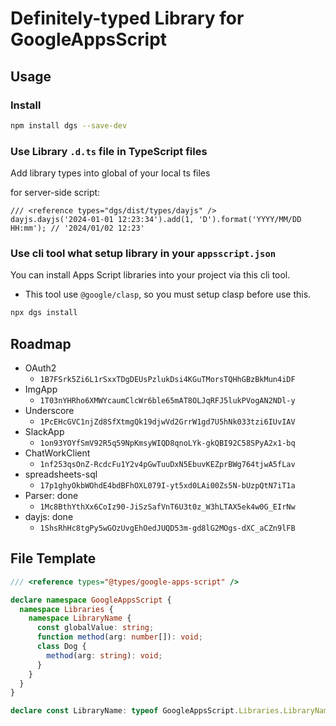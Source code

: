 # Definitely-typed Library for GoogleAppsScript

## Usage

### Install

```bash
npm install dgs --save-dev
```

### Use Library `.d.ts` file in TypeScript files

Add library types into global of your local ts files

for server-side script:

```ts: clasp-file.ts
/// <reference types="dgs/dist/types/dayjs" />
dayjs.dayjs('2024-01-01 12:23:34').add(1, 'D').format('YYYY/MM/DD HH:mm'); // '2024/01/02 12:23'
```

### Use cli tool what setup library in your `appsscript.json`

You can install Apps Script libraries into your project via this cli tool.

* This tool use `@google/clasp`, so you must setup clasp before use this.

```bash
npx dgs install
```

## Roadmap

- OAuth2
  - `1B7FSrk5Zi6L1rSxxTDgDEUsPzlukDsi4KGuTMorsTQHhGBzBkMun4iDF`
- ImgApp
  - `1T03nYHRho6XMWYcaumClcWr6ble65mAT8OLJqRFJ5lukPVogAN2NDl-y`
- Underscore
  - `1PcEHcGVC1njZd8SfXtmgQk19djwVd2GrrW1gd7U5hNk033tzi6IUvIAV`
- SlackApp
  - `1on93YOYfSmV92R5q59NpKmsyWIQD8qnoLYk-gkQBI92C58SPyA2x1-bq`
- ChatWorkClient
  - `1nf253qsOnZ-RcdcFu1Y2v4pGwTuuDxN5EbuvKEZprBWg764tjwA5fLav`
- spreadsheets-sql
  - `17p1ghyOkbWOhdE4bdBFhOXL079I-yt5xd0LAi00Zs5N-bUzpQtN7iT1a`
- Parser: done
  - `1Mc8BthYthXx6CoIz90-JiSzSafVnT6U3t0z_W3hLTAX5ek4w0G_EIrNw`
- dayjs: done
  - `1ShsRhHc8tgPy5wGOzUvgEhOedJUQD53m-gd8lG2MOgs-dXC_aCZn9lFB`

## File Template

```ts
/// <reference types="@types/google-apps-script" />

declare namespace GoogleAppsScript {
  namespace Libraries {
    namespace LibraryName {
      const globalValue: string;
      function method(arg: number[]): void;
      class Dog {
        method(arg: string): void;
      }
    }
  }
}

declare const LibraryName: typeof GoogleAppsScript.Libraries.LibraryName;
```
